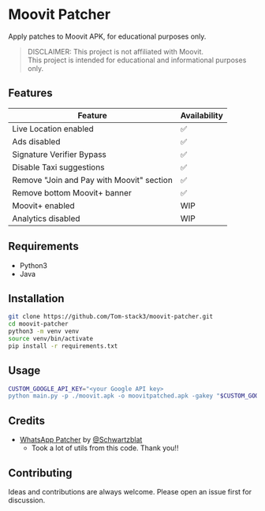 # Moovit Patcher

Apply patches to Moovit APK, for educational purposes only.

> DISCLAIMER: This project is not affiliated with Moovit.\
> This project is intended for educational and informational purposes only.

## Features

|  Feature | Availability |
| -------- | ------------ |
| Live Location enabled | ✅ |
| Ads disabled | ✅ |
| Signature Verifier Bypass | ✅ |
| Disable Taxi suggestions | ✅ |
| Remove "Join and Pay with Moovit" section | ✅ |
| Remove bottom Moovit+ banner | ✅ |
| Moovit+ enabled | WIP |
| Analytics disabled | WIP |

## Requirements

- Python3
- Java

## Installation

```bash
git clone https://github.com/Tom-stack3/moovit-patcher.git
cd moovit-patcher
python3 -m venv venv
source venv/bin/activate
pip install -r requirements.txt
```

## Usage

```bash
CUSTOM_GOOGLE_API_KEY="<your Google API key>
python main.py -p ./moovit.apk -o moovitpatched.apk -gakey "$CUSTOM_GOOGLE_API_KEY"
```

## Credits

- [WhatsApp Patcher](https://github.com/Schwartzblat/WhatsAppPatcher/) by [@Schwartzblat](https://github.com/Schwartzblat)
  - Took a lot of utils from this code. Thank you!!

## Contributing

Ideas and contributions are always welcome. Please open an issue first for discussion.
